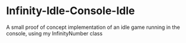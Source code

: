# Infinity-Idle-Console-Idle
A small proof of concept implementation of an idle game running in the console, using my InfinityNumber class
